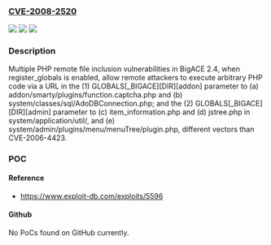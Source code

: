 ### [CVE-2008-2520](https://cve.mitre.org/cgi-bin/cvename.cgi?name=CVE-2008-2520)
![](https://img.shields.io/static/v1?label=Product&message=n%2Fa&color=blue)
![](https://img.shields.io/static/v1?label=Version&message=n%2Fa&color=blue)
![](https://img.shields.io/static/v1?label=Vulnerability&message=n%2Fa&color=brighgreen)

### Description

Multiple PHP remote file inclusion vulnerabilities in BigACE 2.4, when register_globals is enabled, allow remote attackers to execute arbitrary PHP code via a URL in the (1) GLOBALS[_BIGACE][DIR][addon] parameter to (a) addon/smarty/plugins/function.captcha.php and (b) system/classes/sql/AdoDBConnection.php; and the (2) GLOBALS[_BIGACE][DIR][admin] parameter to (c) item_information.php and (d) jstree.php in system/application/util/, and (e) system/admin/plugins/menu/menuTree/plugin.php, different vectors than CVE-2006-4423.

### POC

#### Reference
- https://www.exploit-db.com/exploits/5596

#### Github
No PoCs found on GitHub currently.

